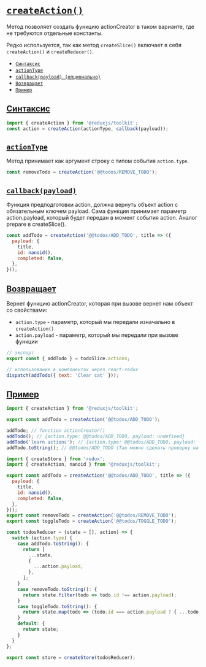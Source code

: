 # [`createAction()`](../index.md)

Метод позволяет создать функцию actionCreator в таком варианте, где не требуются отдельные константы.

Редко используется, так как метод `createSlice()` включает в себя `createAction()` и `createReducer()`.

- [`Синтаксис`](#cинтаксис)
- [`actionType`](#actiontype)
- [`callback(payload) (опционально)`](#callbackpayload)
- [`Возвращает`](#возвращает)
- [`Пример`](#пример)

## [Cинтаксис](#createaction)

```jsx
import { createAction } from '@reduxjs/toolkit';
const action = createAction(actionType, callback(payload));
```

## [`actionType`](#createaction)

Метод принимает как аргумент строку с типом события `action.type`.

```jsx
const removeTodo = createAction('@@todos/REMOVE_TODO');
```

## [`callback(payload)`](#createaction)

Функция предподготовки action, должна вернуть объект action с обязательным ключем payload. Сама функция принимает параметр action.payload, который будет передан в момент события action. Аналог prepare в createSlice().

```jsx
const addTodo = createAction('@@todos/ADD_TODO', title => ({
  payload: {
    title,
    id: nanoid(),
    completed: false,
  },
}));
```

## [Возвращает](#createaction)

Вернет функцию actionCreator, которая при вызове вернет нам объект со свойствами:

- `action.type` - параметр, который мы передали изначально в `createAction()`
- `action.payload` - параметр, который мы передали при вызове функции

```jsx
// экспорт
export const { addTodo } = todoSlice.actions;

// использование в компонентах через react-redux
dispatch(addTodo({ text: 'Clear cat' }));
```

## [Пример](#createaction)

```jsx
import { createAction } from '@reduxjs/toolkit';

export const addTodo = createAction('@@todos/ADD_TODO');

addTodo; // function actionCreator()
addTodo(); // {action.type: @@todos/ADD_TODO, payload: undefined}
addTodo('learn actions'); // {action.type: @@todos/ADD_TODO, payload: 'learn actions'}
addTodo.toString(); // @@todos/ADD_TODO (Так можно сделать проверку на action.type)
```

```jsx
import { createStore } from 'redux';
import { createAction, nanoid } from '@reduxjs/toolkit';

export const addTodo = createAction('@@todos/ADD_TODO', title => ({
  payload: {
    title,
    id: nanoid(),
    completed: false,
  },
}));
export const removeTodo = createAction('@@todos/REMOVE_TODO');
export const toggleTodo = createAction('@@todos/TOGGLE_TODO');

const todosReducer = (state = [], action) => {
  switch (action.type) {
    case addTodo.toString(): {
      return [
        ...state,
        {
          ...action.payload,
        },
      ];
    }
    case removeTodo.toString(): {
      return state.filter(todo => todo.id !== action.payload);
    }
    case toggleTodo.toString(): {
      return state.map(todo => (todo.id === action.payload ? { ...todo, completed: !todo.completed } : todo));
    }
    default: {
      return state;
    }
  }
};

export const store = createStore(todosReducer);
```
